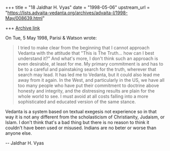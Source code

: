 +++
title = "18 Jaldhar H. Vyas"
date = "1998-05-06"
upstream_url = "https://lists.advaita-vedanta.org/archives/advaita-l/1998-May/008639.html"

+++
[Archive link](https://lists.advaita-vedanta.org/archives/advaita-l/1998-May/008639.html)

On Tue, 5 May 1998, Parisi & Watson wrote:

> I tried to make clear from the beginning that I cannot approach Vedanta
> with the attitude that "This is The Truth... how can I best understand
> it?" And what's more, I don't think such an approach is even desirable,
> at least for me. My primary commitment is and has to be to a careful and
> painstaking search for the truth, wherever that search may lead. It has
> led me to Vedanta, but it could also lead me away from it again. In the
> West, and particularly in the US, we have all too many people who have
> put their commitment to doctrine above honesty and integrity, and the
> distressing results are plain for the whole world to see. I must avoid
> at all costs falling into a more sophisticated and educated version of
> the same stance.

Vedanta is a system based on textual exegesis not experience so in that
way it is not any different from the scholasticism of Christianity,
Judaism, or Islam.   I don't think that's a bad thing but there is no
reason to think it couldn't  have been used or misused.  Indians are no
beter or worse than anyone else.

--
Jaldhar H. Vyas <jaldhar at braincells.com>

